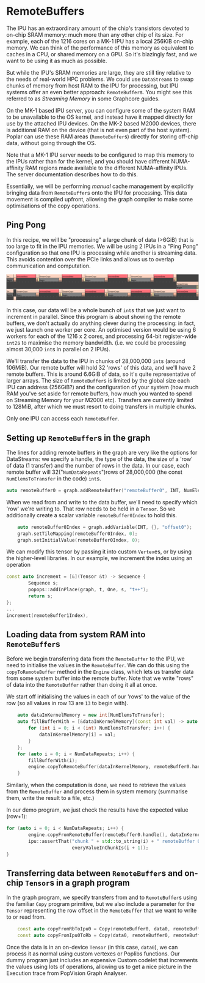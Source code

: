 # RemoteBuffers

The IPU has an extraordinary amount of the chip's transistors devoted to on-chip SRAM memory: much more than any
other chip of its size. For example, each of the 1216 cores on a MK-1 IPU has a local 256KiB on-chip memory. 
We can think of the performance of this memory as equivalent to caches in a CPU, or 
shared memory on a GPU. So it's blazingly fast, and we want to be using it as much as possible. 

But while the IPU's SRAM memories are large, they are still tiny relative to the needs of real-world 
HPC problems. We could use `DataStream`s to swap chunks of memory from host RAM to the IPU for processing, but
IPU systems offer an even better approach: `RemoteBuffer`s. You might see this referred to as _Streaming Memory_ in
some Graphcore guides.

On the MK-1 based IPU server, you can configure some of the system RAM to be unavailable to the OS kernel, and instead
have it mapped directly for use by the attached IPU devices. On the MK-2 based M2000 devices, there is additional
RAM on the device (that is not even part of the host system). Poplar can use these RAM areas (`RemoteBuffer`s) directly for storing
off-chip data, without going through the OS.

Note that a MK-1 IPU server needs to be configured to map this memory to the IPUs rather than for the kernel, 
and you should have different NUMA-affinity RAM regions 
made available to the different NUMA-affinity IPUs. The server documentation describes how to do this.

Essentially, we will be performing _manual_ cache management by explicitly bringing data from `RemoteBuffer`s onto the IPU
for processing. This data movement is compiled upfront, allowing the graph compiler to make some optimisations of the
copy operations.

## Ping Pong
In this recipe, we will be "processing" a large chunk of data (>6GiB) that is too large to fit in the IPU memories. We will be
using 2 IPUs in a "Ping Pong" configuration so that one IPU is processing while another is streaming data. This avoids
contention over the PCIe links and allows us to overlap communication and computation.

![A screenshot from PopVision Graph Analyser showing the execution trace of the Ping Pong program on 2 IPUs][remote-buffer-ping-pong]

[remote-buffer-ping-pong]: ./remote-buffer-ping-pong.png "Execution trace from the Ping Pong 2-IPU program"

In this case, our data will be a whole bunch of `int`s that we just want to increment in parallel.
Since this program is about showing the remote buffers, we don't actually do anything clever during the processing: in fact, we
just launch one worker per core. An optimised version would be using 6 workers for each of the 1216 x 2 cores, and processing
64-bit register-wide `int2`s to maximise the memory bandwidth. (i.e. we could be processing almost 30,000 `int`s in parallel
on 2 IPUs).  

We'll transfer the data to the IPU in chunks of 28,000,000 `int`s (around 106MiB). Our remote buffer will hold 32 'rows'
of this data, and we'll have 2 remote buffers. This is around 6.6GiB of data, so it's quite representative of larger
arrays. The size of `RemoteBuffer`s is limited by the global size each IPU can address (256GiB?) and the configuration of your system
(how much RAM you've set aside for remote buffers, how much you wanted to spend on Streaming Memory for your M2000 etc).
Transfers are currently limited to 128MiB, after which we must resort to doing transfers in multiple chunks.

Only one IPU can access each `RemoteBuffer`.

## Setting up `RemoteBuffer`s in the graph

The lines for adding remote buffers in the graph are very like the options for DataStreams: we specify a handle,
the type of the data, the size of a 'row' of data (1 transfer) and the number of rows in the data. In our case,
each remote buffer will 32("`NumDataRepeats`")rows of 28,000,000 (the const `NumElemsToTransfer` in the code) `int`s.
```C++
auto remoteBuffer0 = graph.addRemoteBuffer("remoteBuffer0", INT, NumElemsToTransfer, NumDataRepeats);
```

When we read from and write to the data buffer, we'll need to specify which 'row' we're writing to. That row needs to
be held in a `Tensor`. So we additionally create a scalar variable `remoteBuffer0Index` to hold this.

```C++
    auto remoteBuffer0Index = graph.addVariable(INT, {}, "offset0");
    graph.setTileMapping(remoteBuffer0Index, 0);
    graph.setInitialValue(remoteBuffer0Index, 0);
```

We can modify this tensor by passing it into custom `Vertex`es, or by using the higher-level libraries. In our example,
we increment the index using an operation

```C++
const auto increment = [&](Tensor &t) -> Sequence {
        Sequence s;
        popops::addInPlace(graph, t, One, s, "t++");
        return s;
};
...
increment(remoteBuffer1Index),

```

## Loading data from system RAM into `RemoteBuffer`s
Before we begin transferring data from the `RemoteBuffer` to the IPU, we need to initialise the values in the `RemoteBuffer`.
We can do this using the `copyToRemoteBuffer` method in the `Engine` class, which lets us 
transfer data from some system buffer into the remote buffer. Note that we write "rows" of data into the `RemoteBuffer`
rather than doing it all at once.

We start off initialising the values in each of our 'rows' to the value of the row (so all values in row 13 are `13` to begin with).

```C++ 
    auto dataInKernelMemory = new int[NumElemsToTransfer];
    auto fillBufferWith = [&dataInKernelMemory](const int val) -> auto {
        for (int i = 0; i < (int) NumElemsToTransfer; i++) {
            dataInKernelMemory[i] = val;
        }
    };
    for (auto i = 0; i < NumDataRepeats; i++) {
        fillBufferWith(i);
        engine.copyToRemoteBuffer(dataInKernelMemory, remoteBuffer0.handle(), i);
    }
```

Similarly, when the computation is done, we need to retrieve the values from the `RemoteBuffer` and process them 
in system memory (summarise them, write the result to a file, etc.)

In our demo program, we just check the results have the expected value (row+1):
```C++
for (auto i = 0; i < NumDataRepeats; i++) {
        engine.copyFromRemoteBuffer(remoteBuffer0.handle(), dataInKernelMemory, i);
        ipu::assertThat("chunk " + std::to_string(i) + " remoteBuffer 0 did not have the expected value everywhere",
                        everyValueInChunkIs(i + 1));
}
```

## Transferring data between `RemoteBuffer`s and on-chip `Tensor`s in a graph program
In the graph program, we specify transfers from and to `RemoteBuffer`s using the familiar `Copy` program primitive,
but we also include a parameter for the `Tensor` representing the row offset in the `RemoteBuffer` that we want to write to
or read from.

```C++
    const auto copyFromRbToIpu0 = Copy(remoteBuffer0, data0, remoteBuffer0Index);
    const auto copyFromIpu0ToRb = Copy(data0, remoteBuffer0, remoteBuffer0Index);
```

Once the data is in an on-device `Tensor` (in this case, `data0`), we can process it as normal using custom vertexes or
Poplibs functions. Our dummy program just includes an expensive Custom codelet that increments the values using lots of
operations, allowing us to get a nice picture in the Execution trace from PopVision Graph Analyser.
